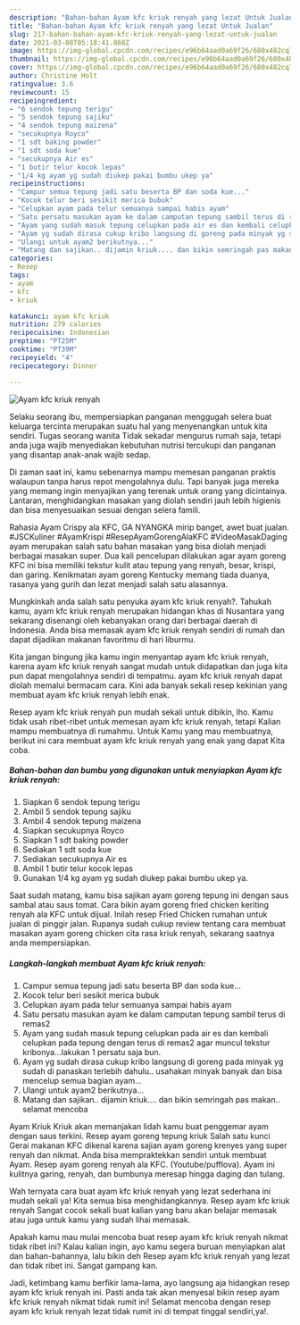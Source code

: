 ```yaml
---
description: "Bahan-bahan Ayam kfc kriuk renyah yang lezat Untuk Jualan"
title: "Bahan-bahan Ayam kfc kriuk renyah yang lezat Untuk Jualan"
slug: 217-bahan-bahan-ayam-kfc-kriuk-renyah-yang-lezat-untuk-jualan
date: 2021-03-08T05:18:41.860Z
image: https://img-global.cpcdn.com/recipes/e96b64aad0a69f26/680x482cq70/ayam-kfc-kriuk-renyah-foto-resep-utama.jpg
thumbnail: https://img-global.cpcdn.com/recipes/e96b64aad0a69f26/680x482cq70/ayam-kfc-kriuk-renyah-foto-resep-utama.jpg
cover: https://img-global.cpcdn.com/recipes/e96b64aad0a69f26/680x482cq70/ayam-kfc-kriuk-renyah-foto-resep-utama.jpg
author: Christine Holt
ratingvalue: 3.6
reviewcount: 15
recipeingredient:
- "6 sendok tepung terigu"
- "5 sendok tepung sajiku"
- "4 sendok tepung maizena"
- "secukupnya Royco"
- "1 sdt baking powder"
- "1 sdt soda kue"
- "secukupnya Air es"
- "1 butir telur kocok lepas"
- "1/4 kg ayam yg sudah diukep pakai bumbu ukep ya"
recipeinstructions:
- "Campur semua tepung jadi satu beserta BP dan soda kue..."
- "Kocok telur beri sesikit merica bubuk"
- "Celupkan ayam pada telur semuanya sampai habis ayam"
- "Satu persatu masukan ayam ke dalam camputan tepung sambil terus di remas2"
- "Ayam yang sudah masuk tepung celupkan pada air es dan kembali celupkan pada tepung dengan terus di remas2 agar muncul tekstur kribonya...lakukan 1 persatu saja bun."
- "Ayam yg sudah dirasa cukup kribo langsung di goreng pada minyak yg sudah di panaskan terlebih dahulu.. usahakan minyak banyak dan bisa mencelup semua bagian ayam..."
- "Ulangi untuk ayam2 berikutnya..."
- "Matang dan sajikan.. dijamin kriuk.... dan bikin semringah pas makan.. selamat mencoba"
categories:
- Resep
tags:
- ayam
- kfc
- kriuk

katakunci: ayam kfc kriuk 
nutrition: 279 calories
recipecuisine: Indonesian
preptime: "PT25M"
cooktime: "PT39M"
recipeyield: "4"
recipecategory: Dinner

---
```



![Ayam kfc kriuk renyah](https://img-global.cpcdn.com/recipes/e96b64aad0a69f26/680x482cq70/ayam-kfc-kriuk-renyah-foto-resep-utama.jpg)

Selaku seorang ibu, mempersiapkan panganan menggugah selera buat keluarga tercinta merupakan suatu hal yang menyenangkan untuk kita sendiri. Tugas seorang  wanita Tidak sekadar mengurus rumah saja, tetapi anda juga wajib menyediakan kebutuhan nutrisi tercukupi dan panganan yang disantap anak-anak wajib sedap.

Di zaman  saat ini, kamu sebenarnya mampu memesan panganan praktis walaupun tanpa harus repot mengolahnya dulu. Tapi banyak juga mereka yang memang ingin menyajikan yang terenak untuk orang yang dicintainya. Lantaran, menghidangkan masakan yang diolah sendiri jauh lebih higienis dan bisa menyesuaikan sesuai dengan selera famili. 

Rahasia Ayam Crispy ala KFC, GA NYANGKA mirip banget, awet buat jualan. #JSCKuliner #AyamKrispi #ResepAyamGorengAlaKFC #VideoMasakDaging ayam merupakan salah satu bahan masakan yang bisa diolah menjadi berbagai masakan super. Dua kali pencelupan dilakukan agar ayam goreng KFC ini bisa memiliki tekstur kulit atau tepung yang renyah, besar, krispi, dan garing. Kenikmatan ayam goreng Kentucky memang tiada duanya, rasanya yang gurih dan lezat menjadi salah satu alasannya.

Mungkinkah anda salah satu penyuka ayam kfc kriuk renyah?. Tahukah kamu, ayam kfc kriuk renyah merupakan hidangan khas di Nusantara yang sekarang disenangi oleh kebanyakan orang dari berbagai daerah di Indonesia. Anda bisa memasak ayam kfc kriuk renyah sendiri di rumah dan dapat dijadikan makanan favoritmu di hari liburmu.

Kita jangan bingung jika kamu ingin menyantap ayam kfc kriuk renyah, karena ayam kfc kriuk renyah sangat mudah untuk didapatkan dan juga kita pun dapat mengolahnya sendiri di tempatmu. ayam kfc kriuk renyah dapat diolah memalui bermacam cara. Kini ada banyak sekali resep kekinian yang membuat ayam kfc kriuk renyah lebih enak.

Resep ayam kfc kriuk renyah pun mudah sekali untuk dibikin, lho. Kamu tidak usah ribet-ribet untuk memesan ayam kfc kriuk renyah, tetapi Kalian mampu membuatnya di rumahmu. Untuk Kamu yang mau membuatnya, berikut ini cara membuat ayam kfc kriuk renyah yang enak yang dapat Kita coba.

<!--inarticleads1-->

##### Bahan-bahan dan bumbu yang digunakan untuk menyiapkan Ayam kfc kriuk renyah:

1. Siapkan 6 sendok tepung terigu
1. Ambil 5 sendok tepung sajiku
1. Ambil 4 sendok tepung maizena
1. Siapkan secukupnya Royco
1. Siapkan 1 sdt baking powder
1. Sediakan 1 sdt soda kue
1. Sediakan secukupnya Air es
1. Ambil 1 butir telur kocok lepas
1. Gunakan 1/4 kg ayam yg sudah diukep pakai bumbu ukep ya.


Saat sudah matang, kamu bisa sajikan ayam goreng tepung ini dengan saus sambal atau saus tomat. Cara bikin ayam goreng fried chicken keriting renyah ala KFC untuk dijual. Inilah resep Fried Chicken rumahan untuk jualan di pinggir jalan. Rupanya sudah cukup review tentang cara membuat masakan ayam goreng chicken cita rasa kriuk renyah, sekarang saatnya anda mempersiapkan. 

<!--inarticleads2-->

##### Langkah-langkah membuat Ayam kfc kriuk renyah:

1. Campur semua tepung jadi satu beserta BP dan soda kue...
1. Kocok telur beri sesikit merica bubuk
1. Celupkan ayam pada telur semuanya sampai habis ayam
1. Satu persatu masukan ayam ke dalam camputan tepung sambil terus di remas2
1. Ayam yang sudah masuk tepung celupkan pada air es dan kembali celupkan pada tepung dengan terus di remas2 agar muncul tekstur kribonya...lakukan 1 persatu saja bun.
1. Ayam yg sudah dirasa cukup kribo langsung di goreng pada minyak yg sudah di panaskan terlebih dahulu.. usahakan minyak banyak dan bisa mencelup semua bagian ayam...
1. Ulangi untuk ayam2 berikutnya...
1. Matang dan sajikan.. dijamin kriuk.... dan bikin semringah pas makan.. selamat mencoba


Ayam Kriuk Kriuk akan memanjakan lidah kamu buat penggemar ayam dengan saus terkini. Resep ayam goreng tepung kriuk Salah satu kunci Gerai makanan KFC dikenal karena sajian ayam goreng krenyes yang super renyah dan nikmat. Anda bisa mempraktekkan sendiri untuk membuat Ayam. Resep ayam goreng renyah ala KFC. (Youtube/pufflova). Ayam ini kulitnya garing, renyah, dan bumbunya meresap hingga daging dan tulang. 

Wah ternyata cara buat ayam kfc kriuk renyah yang lezat sederhana ini mudah sekali ya! Kita semua bisa menghidangkannya. Resep ayam kfc kriuk renyah Sangat cocok sekali buat kalian yang baru akan belajar memasak atau juga untuk kamu yang sudah lihai memasak.

Apakah kamu mau mulai mencoba buat resep ayam kfc kriuk renyah nikmat tidak ribet ini? Kalau kalian ingin, ayo kamu segera buruan menyiapkan alat dan bahan-bahannya, lalu bikin deh Resep ayam kfc kriuk renyah yang lezat dan tidak ribet ini. Sangat gampang kan. 

Jadi, ketimbang kamu berfikir lama-lama, ayo langsung aja hidangkan resep ayam kfc kriuk renyah ini. Pasti anda tak akan menyesal bikin resep ayam kfc kriuk renyah nikmat tidak rumit ini! Selamat mencoba dengan resep ayam kfc kriuk renyah lezat tidak rumit ini di tempat tinggal sendiri,ya!.

